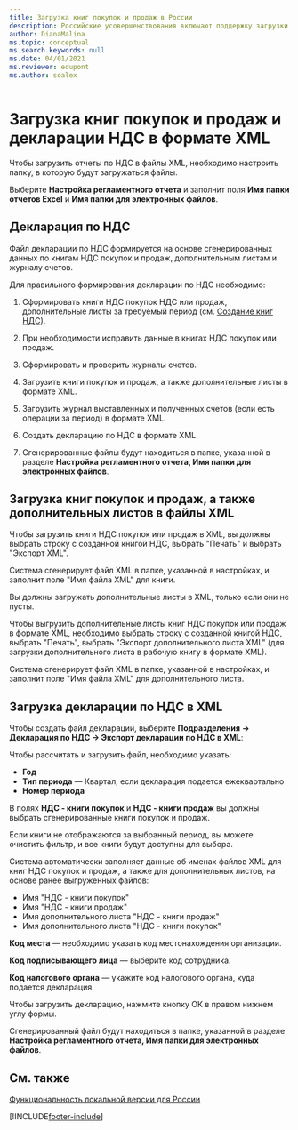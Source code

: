 ```yaml
---
title: Загрузка книг покупок и продаж в России
description: Российские усовершенствования включают поддержку загрузки книг покупок и продаж и деклараций НДС в формате XML.
author: DianaMalina
ms.topic: conceptual
ms.search.keywords: null
ms.date: 04/01/2021
ms.reviewer: edupont
ms.author: soalex
---
```


# <a name="upload-books-of-purchases-and-sales-and-the-vat-declaration-in-xml-format"></a>Загрузка книг покупок и продаж и декларации НДС в формате XML

Чтобы загрузить отчеты по НДС в файлы XML, необходимо настроить папку, в которую будут загружаться файлы.

Выберите **Настройка регламентного отчета** и заполнит поля **Имя папки отчетов Excel** и **Имя папки для электронных файлов**.

## <a name="vat-declaration"></a>Декларация по НДС

Файл декларации по НДС формируется на основе сгенерированных данных по книгам НДС покупок и продаж, дополнительным листам и журналу счетов.

Для правильного формирования декларации по НДС необходимо:

1. Сформировать книги НДС покупок НДС или продаж, дополнительные листы за требуемый период (см. [Создание книг НДС](How-to-Create-VAT-Ledgers.md)).

2. При необходимости исправить данные в книгах НДС покупок или продаж.

3. Сформировать и проверить журналы счетов.

4. Загрузить книги покупок и продаж, а также дополнительные листы в формате XML.

5. Загрузить журнал выставленных и полученных счетов (если есть операции за период) в формате XML.

6. Создать декларацию по НДС в формате XML.

7. Сгенерированные файлы будут находиться в папке, указанной в разделе **Настройка регламентного отчета, Имя папки для электронных файлов**.

## <a name="upload-purchase-and-sales-books-and-additional-sheets-to-xml-files"></a>Загрузка книг покупок и продаж, а также дополнительных листов в файлы XML

Чтобы загрузить книги НДС покупок или продаж в XML, вы должны выбрать строку с созданной книгой НДС, выбрать "Печать" и выбрать "Экспорт XML".

Система сгенерирует файл XML в папке, указанной в настройках, и заполнит поле "Имя файла XML" для книги.

Вы должны загружать дополнительные листы в XML, только если они не пусты.

Чтобы выгрузить дополнительные листы книг НДС покупок или продаж в формате XML, необходимо выбрать строку с созданной книгой НДС, выбрать "Печать", выбрать "Экспорт дополнительного листа XML" (для загрузки дополнительного листа в рабочую книгу в формате XML).

Система сгенерирует файл XML в папке, указанной в настройках, и заполнит поле "Имя файла XML" для дополнительного листа.

## <a name="uploading-vat-declaration-to-xml"></a>Загрузка декларации по НДС в XML

Чтобы создать файл декларации, выберите **Подразделения -> Декларация по НДС -> Экспорт декларации по НДС в XML**:

Чтобы рассчитать и загрузить файл, необходимо указать:

- **Год** 
- **Тип периода** — Квартал, если декларация подается ежеквартально
- **Номер периода**

В полях **НДС - книги покупок** и **НДС - книги продаж** вы должны выбрать сгенерированные книги покупок и продаж.

Если книги не отображаются за выбранный период, вы можете очистить фильтр, и все книги будут доступны для выбора.

Система автоматически заполняет данные об именах файлов XML для книг НДС покупок и продаж, а также для дополнительных листов, на основе ранее выгруженных файлов:

- Имя "НДС - книги покупок"
- Имя "НДС - книги продаж"
- Имя дополнительного листа "НДС - книги продаж"
- Имя дополнительного листа "НДС - книги покупок"

**Код места** — необходимо указать код местонахождения организации.

**Код подписывающего лица** — выберите код сотрудника.

**Код налогового органа** — укажите код налогового органа, куда подается декларация.

Чтобы загрузить декларацию, нажмите кнопку ОК в правом нижнем углу формы.

Сгенерированный файл будут находиться в папке, указанной в разделе **Настройка регламентного отчета, Имя папки для электронных файлов**.

## <a name="see-also"></a>См. также

[Функциональность локальной версии для России](russia-local-functionality.md)  


[!INCLUDE[footer-include](../../includes/footer-banner.md)]
